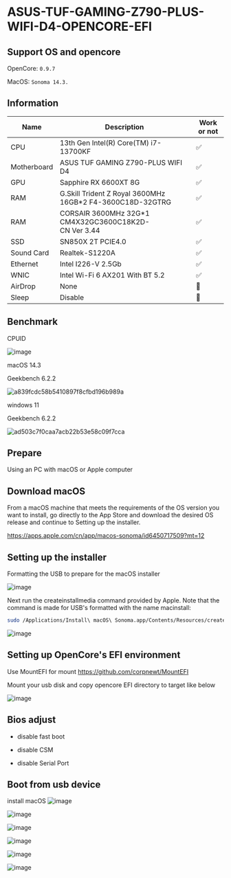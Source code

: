 # ASUS-TUF-GAMING-Z790-PLUS-WIFI-D4-OPENCORE-EFI
## Support OS and opencore

OpenCore: `0.9.7`

MacOS: `Sonoma 14.3.`

## Information
| Name    | Description                             | Work or not |
| ----------- | --------------------------------------- | ----------- |
| CPU         | 13th Gen Intel(R) Core(TM) i7-13700KF   | ✅           |
| Motherboard | ASUS TUF GAMING Z790-PLUS WIFI D4      | ✅           |
| GPU         | Sapphire RX 6600XT 8G        | ✅           |
| RAM         | G.Skill Trident Z Royal 3600MHz 16GB*2 F4-3600C18D-32GTRG| ✅           |
| RAM         | CORSAIR 3600MHz 32G*1 CM4X32GC3600C18K2D-CN Ver 3.44| ✅           |
| SSD         | SN850X 2T PCIE4.0  | ✅           |
| Sound Card  | Realtek-S1220A                          | ✅           |
| Ethernet    | Intel I226-V 2.5Gb              | ✅           |
| WNIC        | Intel Wi-Fi 6 AX201 With BT 5.2         | ✅           |
| AirDrop        | None         | 🚫           |
| Sleep        | Disable         | 🚫           |




## Benchmark 
CPUID

![image](https://github.com/iverycd/ASUS-TUF-GAMING-Z790-PLUS-WIFI-D4-OPENCORE-EFI/assets/35289289/5bbff532-5867-4a8d-b322-380cde29bd2c)

macOS 14.3

Geekbench 6.2.2 

![a839fcdc58b5410897f8cfbd196b989a](https://github.com/iverycd/ASUS-TUF-GAMING-Z790-PLUS-WIFI-D4-OPENCORE-EFI/assets/35289289/b47f1bbf-e64a-44d0-adb6-70df5bfc74ed)


windows 11

Geekbench 6.2.2 

![ad503c7f0caa7acb22b53e58c09f7cca](https://github.com/iverycd/ASUS-TUF-GAMING-Z790-PLUS-WIFI-D4-OPENCORE-EFI/assets/35289289/56ea143d-c74f-447d-9f0a-d6dde5252fc7)



## Prepare
Using an PC with macOS or Apple computer

## Download macOS

From a macOS machine that meets the requirements of the OS version you want to install, go directly to the App Store and download the desired OS release and continue to Setting up the installer.

https://apps.apple.com/cn/app/macos-sonoma/id6450717509?mt=12


## Setting up the installer
Formatting the USB to prepare for the macOS installer

![image](https://github.com/iverycd/ASUS-TUF-GAMING-Z790-PLUS-WIFI-D4-OPENCORE-EFI/assets/35289289/8412a816-800a-4548-873a-9ccd003018b7)


Next run the createinstallmedia command provided by Apple. Note that the command is made for USB's formatted with the name macinstall:

```bash
sudo /Applications/Install\ macOS\ Sonoma.app/Contents/Resources/createinstallmedia --volume /Volumes/macinstall
```

![image](https://github.com/iverycd/ASUS-TUF-GAMING-Z790-PLUS-WIFI-D4-OPENCORE-EFI/assets/35289289/47d63f52-3c1f-4437-97d4-eaea42b8dc0c)


## Setting up OpenCore's EFI environment

Use MountEFI for mount
https://github.com/corpnewt/MountEFI

Mount your usb disk and copy opencore EFI directory to target like below

![image](https://github.com/iverycd/ASUS-TUF-GAMING-Z790-PLUS-WIFI-D4-OPENCORE-EFI/assets/35289289/1096ac45-5fe8-4917-8b70-05aa21866507)




## Bios adjust

- disable fast boot

- disable CSM

- disable Serial Port





## Boot from usb device
install macOS
![image](https://github.com/iverycd/ASUS-TUF-GAMING-Z790-PLUS-WIFI-D4-OPENCORE-EFI/assets/35289289/af52e197-41b6-4283-9a9b-4b88043aa6b5)


![image](https://github.com/iverycd/ASUS-TUF-GAMING-Z790-PLUS-WIFI-D4-OPENCORE-EFI/assets/35289289/fd366548-a48f-4980-90b4-134b605f333e)


![image](https://github.com/iverycd/ASUS-TUF-GAMING-Z790-PLUS-WIFI-D4-OPENCORE-EFI/assets/35289289/c1234e5e-17bc-4f4f-82fd-eee22a0718d6)


![image](https://github.com/iverycd/ASUS-TUF-GAMING-Z790-PLUS-WIFI-D4-OPENCORE-EFI/assets/35289289/a1151e19-354c-4245-bcdc-65be1ceaa739)

![image](https://github.com/iverycd/ASUS-TUF-GAMING-Z790-PLUS-WIFI-D4-OPENCORE-EFI/assets/35289289/f0761ede-da54-42b5-a9f6-adab6241984b)


![image](https://github.com/iverycd/ASUS-TUF-GAMING-Z790-PLUS-WIFI-D4-OPENCORE-EFI/assets/35289289/54d2dc66-ebc7-457e-a861-2c92fad7a787)

